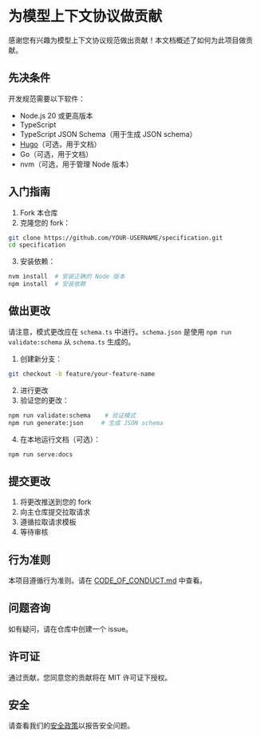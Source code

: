 # 为模型上下文协议做贡献

感谢您有兴趣为模型上下文协议规范做出贡献！本文档概述了如何为此项目做贡献。

## 先决条件

开发规范需要以下软件：

- Node.js 20 或更高版本
- TypeScript
- TypeScript JSON Schema（用于生成 JSON schema）
- [Hugo](https://gohugo.io/)（可选，用于文档）
- Go（可选，用于文档）
- nvm（可选，用于管理 Node 版本）

## 入门指南

1. Fork 本仓库
2. 克隆您的 fork：

```bash
git clone https://github.com/YOUR-USERNAME/specification.git
cd specification
```

3. 安装依赖：

```bash
nvm install  # 安装正确的 Node 版本
npm install  # 安装依赖
```

## 做出更改

请注意，模式更改应在 `schema.ts` 中进行。`schema.json` 是使用 `npm run validate:schema` 从 `schema.ts` 生成的。

1. 创建新分支：

```bash
git checkout -b feature/your-feature-name
```

2. 进行更改
3. 验证您的更改：

```bash
npm run validate:schema    # 验证模式
npm run generate:json     # 生成 JSON schema
```

4. 在本地运行文档（可选）：

```bash
npm run serve:docs
```

## 提交更改

1. 将更改推送到您的 fork
2. 向主仓库提交拉取请求
3. 遵循拉取请求模板
4. 等待审核

## 行为准则

本项目遵循行为准则。请在 [CODE_OF_CONDUCT.md](CODE_OF_CONDUCT.md) 中查看。

## 问题咨询

如有疑问，请在仓库中创建一个 issue。

## 许可证

通过贡献，您同意您的贡献将在 MIT 许可证下授权。

## 安全

请查看我们的[安全政策](SECURITY.md)以报告安全问题。